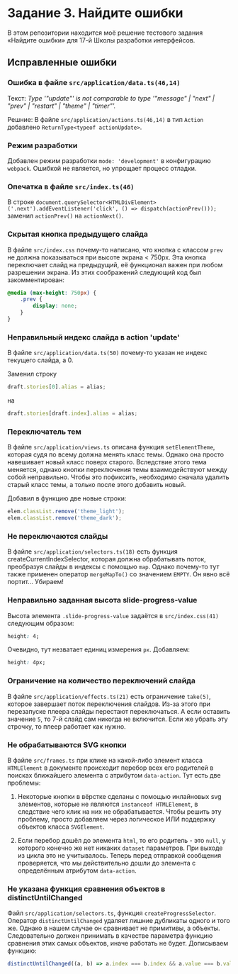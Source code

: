 # Задание 3. Найдите ошибки

В этом репозитории находится моё решение тестового задания «Найдите ошибки» для 17-й Школы разработки интерфейсов.

## Исправленные ошибки


### Ошибка в файле `src/application/data.ts(46,14)`

Текст: *Type '"update"' is not comparable to type '"message" | "next" | "prev" | "restart" | "theme" | "timer"'.*

Решние: В файле `src/application/actions.ts(46,14)` в тип `Action` добавлено `ReturnType<typeof actionUpdate>`.


### Режим разработки

Добавлен режим разработки `mode: 'development'` в конфигурацию `webpack`. Ошибкой не является, но упрощает процесс отладки.


### Опечатка в файле `src/index.ts(46)`

В строке `document.querySelector<HTMLDivElement>('.next').addEventListener('click', () => dispatch(actionPrev()));`
заменил `actionPrev()` на `actionNext()`.


### Скрытая кнопка предыдущего слайда

В файле `src/index.css` почему-то написано, что кнопка с классом `prev` не должна показываться при высоте экрана < 750px.
Эта кнопка переключает слайд на предыдущий, её функционал важен при любом разрешении экрана. Из этих соображений следующий код был закомментирован:

```css
@media (max-height: 750px) { 
    .prev {
        display: none;
    }
}
```


### Неправильный индекс слайда в action 'update'

В файле `src/application/data.ts(50)` почему-то указан не индекс текущего слайда, а 0.

Заменил строку

```js
draft.stories[0].alias = alias;
```

на

```js
draft.stories[draft.index].alias = alias;
```


### Переключатель тем

В файле `src/application/views.ts` описана функция `setElementTheme`, которая судя по всему должна менять класс темы. Однако она просто навешивает новый класс поверх старого. Вследствие этого тема меняется, однако кнопки переключения темы взаимодействуют между собой неправильно. Чтобы это пофиксить, необходимо сначала удалить старый класс темы, а только после этого добавить новый.

Добавил в функцию две новые строки:

```js
elem.classList.remove('theme_light');
elem.classList.remove('theme_dark');
```


### Не переключаются слайды

В файле `src/application/selectors.ts(18)` есть функция createCurrentIndexSelector, которая должна обрабатывать поток, преобразуя слайды в индексы с помощью `map`. Однако почему-то тут также применен оператор `mergeMapTo()` со значением `EMPTY`. Он явно всё портит... Убираем!


### Неправильно заданная высота slide-progress-value

Высота элемента `.slide-progress-value` задаётся в `src/index.css(41)` следующим образом:

```css
height: 4;
```

Очевидно, тут незватает единиц измерения `px`. Добавляем:

```css
height: 4px;
```


### Ограничение на количество переключений слайда

В файле `src/application/effects.ts(21)` есть ограничение `take(5)`, которое завершает поток переключения слайдов. Из-за этого при перезапуске плеера слайды перестают переключаться. А если оставить значение `5`, то 7-й слайд сам никогда не включится. Если же убрать эту строчку, то плеер работает как нужно.


### Не обрабатываются SVG кнопки

В файле `src/frames.ts` при клике на какой-либо элемент класса `HTMLElement` в документе происходит перебор всех его родителей в поисках ближайшего элемента с атрибутом `data-action`. Тут есть две проблемы:

1. Некоторые кнопки в вёрстке сделаны с помощью инлайновых svg элементов, которые не являются `instanceof HTMLElement`, в следствие чего клик на них не обрабатывается. Чтобы решить эту проблему, просто добавляем через логическое ИЛИ поддержку объектов класса `SVGElement`.

2. Если перебор дошёл до элемента `html`, то его родитель - это `null`, у которого конечно же нет никаких `dataset` параметров. При выходе из цикла это не учитывалось. Теперь перед отправкой сообщения проверяется, что мы действительно дошли до элемента с определённым атрибутом `data-action`.


### Не указана функция сравнения объектов в distinctUntilChanged

Файл `src/application/selectors.ts`, функция `createProgressSelector`. Оператор `distinctUntilChanged` удаляет лишние дубликаты одного и того же. Однако в нашем случае он сравнивает не примитивы, а объекты. Следовательно должен принимать в качестве параметра функцию сравнения этих самых объектов, иначе работать не будет. Дописываем функцию:

```js 
distinctUntilChanged((a, b) => a.index === b.index && a.value === b.value)
```